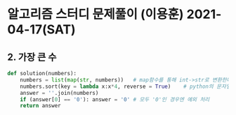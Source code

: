 # 알고리즘 스터디 문제풀이 (이용훈) 2021-04-17(SAT)

## 2. 가장 큰 수

```python
def solution(numbers):
    numbers = list(map(str, numbers))	# map함수를 통해 int->str로 변환한다
    numbers.sort(key = lambda x:x*4, reverse = True)	# python의 문자열 크기비교 특성을 이용함
    answer = ''.join(numbers)
    if (answer[0] == '0'): answer = '0'	# 모두 '0'인 경우엔 예외 처리
    return answer
```

